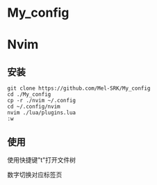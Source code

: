 # My_config

# Nvim

## 安装

```shell
git clone https://github.com/Mel-SRK/My_config
cd ./My_config
cp -r ./nvim ~/.config
cd ~/.config/nvim
nvim ./lua/plugins.lua
:w
```

## 使用

使用快捷键"t"打开文件树

数字切换对应标签页
